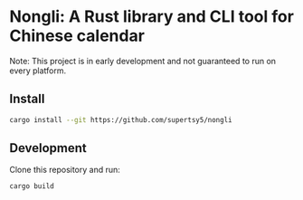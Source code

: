# Nongli: A Rust library and CLI tool for Chinese calendar
Note: This project is in early development and not guaranteed to run on every platform.
## Install
```sh
cargo install --git https://github.com/supertsy5/nongli
```
## Development
Clone this repository and run:
```
cargo build
```